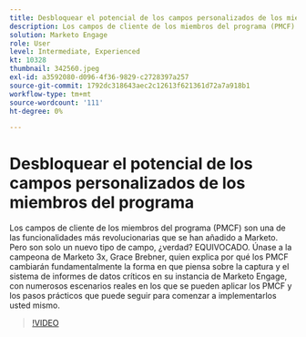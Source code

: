 ```yaml
---
title: Desbloquear el potencial de los campos personalizados de los miembros del programa
description: Los campos de cliente de los miembros del programa (PMCF) son una de las funcionalidades más revolucionarias que se han añadido a Marketo.
solution: Marketo Engage
role: User
level: Intermediate, Experienced
kt: 10328
thumbnail: 342560.jpeg
exl-id: a3592080-d096-4f36-9829-c2728397a257
source-git-commit: 1792dc318643aec2c12613f621361d72a7a918b1
workflow-type: tm+mt
source-wordcount: '111'
ht-degree: 0%

---
```


# Desbloquear el potencial de los campos personalizados de los miembros del programa

Los campos de cliente de los miembros del programa (PMCF) son una de las funcionalidades más revolucionarias que se han añadido a Marketo. Pero son solo un nuevo tipo de campo, ¿verdad? EQUIVOCADO. Únase a la campeona de Marketo 3x, Grace Brebner, quien explica por qué los PMCF cambiarán fundamentalmente la forma en que piensa sobre la captura y el sistema de informes de datos críticos en su instancia de Marketo Engage, con numerosos escenarios reales en los que se pueden aplicar los PMCF y los pasos prácticos que puede seguir para comenzar a implementarlos usted mismo.

>[!VIDEO](https://video.tv.adobe.com/v/342560/?quality=12&learn=on)
